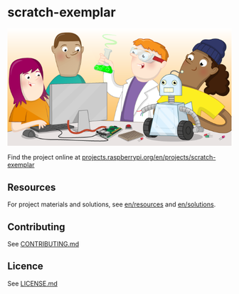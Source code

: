 # scratch-exemplar

![scratch-exemplar](banner.png)

Find the project online at [projects.raspberrypi.org/en/projects/scratch-exemplar](https://projects.raspberrypi.org/en/projects/scratch-exemplar)

## Resources
For project materials and solutions, see [en/resources](https://github.com/raspberrypilearning/scratch-exemplar/tree/master/en/resources) and [en/solutions](https://github.com/raspberrypilearning/scratch-exemplar/tree/master/en/solutions).

## Contributing
See [CONTRIBUTING.md](CONTRIBUTING.md)

## Licence
 See [LICENSE.md](LICENSE.md)